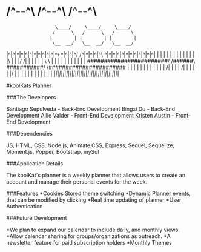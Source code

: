 #                     /^--^\     /^--^\     /^--^\
                      \____/     \____/     \____/
                     /      \   /      \   /      \
                    |        | |        | |        |
                     \__  __/   \__  __/   \__  __/
|^|^|^|^|^|^|^|^|^|^|^|^\ \^|^|^|^/ /^|^|^|^|^\ \^|^|^|^|^|^|^|^|^|^|^|^|
| | | | | | | | | | | | |\ \| | |/ /| | | | | | \ \ | | | | | | | | | | |
########################/ /######\ \###########/ /#######################
| | | | | | | | | | | | \/| | | | \/| | | | | |\/ | | | | | | | | | | | |
|_|_|_|_|_|_|_|_|_|_|_|_|_|_|_|_|_|_|_|_|_|_|_|_|_|_|_|_|_|_|_|_|_|_|_|_|

#koolKats Planner

###The Developers

Santiago Sepulveda - Back-End Development
Bingxi Du - Back-End Development
Allie Valder - Front-End Development
Kristen Austin - Front-End Development

###Dependencies 

JS, HTML, CSS, Node.js, Animate.CSS, Express, Sequel, Sequelize, Moment.js, Popper, Bootstrap, mySql

###Application Details

The koolKat's planner is a weekly planner that allows users to create an account and manage their personal events for the week.

###Features
*Cookies Stored theme switching
*Dynamic Planner events, that can be modified by clicking
*Real time updating of planner
*User Authentication 


###Future Development

*We plan to expand our calendar to include daily, and monthly views. 
*Allow calendar sharing for groups/organizations as outreach. 
*A newsletter feature for paid subscription holders
*Monthly Themes